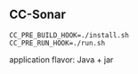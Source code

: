 ## CC-Sonar

```
CC_PRE_BUILD_HOOK=./install.sh
CC_PRE_RUN_HOOK=./run.sh
```

application flavor: Java + jar
